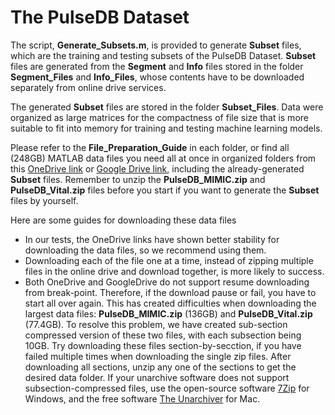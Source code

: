 # The PulseDB Dataset

The script, **Generate_Subsets.m**, is provided to generate **Subset** files, which are the training and testing subsets of the PulseDB Dataset. **Subset** files are generated from the **Segment** and **Info** files stored in the folder **Segment_Files** and **Info_Files**, whose contents have to be downloaded separately from online drive services.

The generated **Subset** files are stored in the folder **Subset_Files**. Data were organized as large matrices for the compactness of file size that is more suitable to fit into memory for training and testing machine learning models.

Please refer to the **File_Preparation_Guide** in each folder, or find all (248GB) MATLAB data files you need all at once in organized folders from this [OneDrive link](https://rutgersconnect-my.sharepoint.com/:f:/g/personal/ww329_soe_rutgers_edu/ElnVrq7MWdVGvvZztLCuNe0BDJ1YKh9FNBM0tK2BJVC0ew?e=fQYySg) or [Google Drive link](https://drive.google.com/drive/folders/1behw-Dljs8-p2axHQ6KJZ5HTRKQHQgnS?usp=sharing), including the already-generated **Subset** files. Remember to unzip the **PulseDB_MIMIC.zip** and **PulseDB_Vital.zip** files before you start if you want to generate the **Subset** files by yourself.

Here are some guides for downloading these data files
- In our tests, the OneDrive links have shown better stability for downloading the data files, so we recommend using them.
- Downloading each of the file one at a time, instead of zipping multiple files in the online drive and download together, is more likely to success.
- Both OneDrive and GoogleDrive do not support resume downloading from break-point. Therefore, if the download pause or fail, you have to start all over again. This has created difficulties when downloading the largest data files: **PulseDB_MIMIC.zip** (136GB) and **PulseDB_Vital.zip** (77.4GB). To resolve this problem, we have created sub-section compressed version of these two files, with each subsection being 10GB. Try downloading these files section-by-secction, if you have failed multiple times when downloading the single zip files. After downloading all sections, unzip any one of the sections to get the desired data folder. If your unarchive software does not support subsection-compressed files, use the open-source software [7Zip](https://www.7-zip.org/) for Windows, and the free software [The Unarchiver](https://theunarchiver.com/) for Mac.
